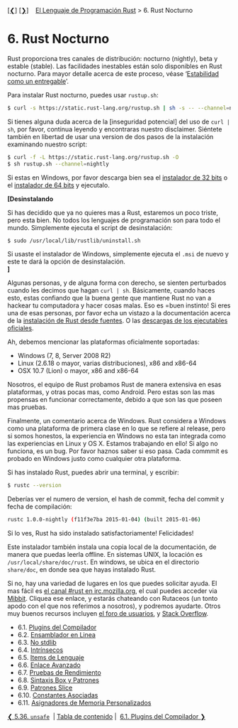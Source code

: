 [[❮]](ch05-36-unsafe.md)
[[❯]](ch06-01-compiler-plugins.md)
&nbsp;&nbsp;
[El Lenguaje de Programación Rust](_index.md) > 6. Rust Nocturno

# 6. Rust Nocturno

Rust proporciona tres canales de distribución: nocturno (nightly), beta y
estable (stable). Las facilidades inestables están solo disponibles en Rust
nocturno. Para mayor detalle acerca de este proceso, véase ‘[Estabilidad como un
entregable][stability]’.

[stability]: http://blog.rust-lang.org/2014/10/30/Stability.html

Para instalar Rust nocturno, puedes usar `rustup.sh`:

```bash
$ curl -s https://static.rust-lang.org/rustup.sh | sh -s -- --channel=nightly
```

Si tienes alguna duda acerca de la [inseguridad potencial] del uso de
`curl | sh`, por favor, continua leyendo y encontraras nuestro disclaimer.
Siéntete también en libertad de usar una version de dos pasos de la instalación
examinando nuestro script:

```bash
$ curl -f -L https://static.rust-lang.org/rustup.sh -O
$ sh rustup.sh --channel=nightly
```

[insecurity]: http://curlpipesh.tumblr.com

Si estas en Windows, por favor descarga bien sea el
[instalador de 32 bits][win32] o el [instalador de 64 bits][win64] y ejecutalo.

[win32]: https://static.rust-lang.org/dist/rust-nightly-i686-pc-windows-gnu.msi
[win64]: https://static.rust-lang.org/dist/rust-nightly-x86_64-pc-windows-gnu.msi

**[Desinstalando**

Si has decidido que ya no quieres mas a Rust, estaremos un poco triste, pero
esta bien. No todos los lenguajes de programación son para todo el mundo.
Simplemente ejecuta el script de desinstalación:

```bash
$ sudo /usr/local/lib/rustlib/uninstall.sh
```

Si usaste el instalador de Windows, simplemente ejecuta el `.msi` de nuevo y
este te dará la opción de desinstalación.<br>
**]**

Algunas personas, y de alguna forma con derecho, se sienten perturbados cuando
les decimos que hagan `curl | sh`. Básicamente, cuando haces esto, estas
confiando que la buena gente que mantiene Rust no van a hackear tu computadora y
hacer cosas malas. Eso es =buen instinto! Si eres una de esas personas, por
favor echa un vistazo a la documentación acerca de la [instalación de Rust desde
fuentes][from-source]. O las
[descargas de los ejecutables oficiales][install-page].

[from-source]: https://github.com/rust-lang/rust#building-from-source
[install-page]: https://www.rust-lang.org/install.html

Ah, debemos mencionar las plataformas oficialmente soportadas:

* Windows (7, 8, Server 2008 R2)
* Linux (2.6.18 o mayor, varias distribuciones), x86 and x86-64
* OSX 10.7 (Lion) o mayor, x86 and x86-64

Nosotros, el equipo de Rust probamos Rust de manera extensiva en esas
plataformas, y otras pocas mas, como Android. Pero estas son las mas propensas
en funcionar correctamente, debido a que son las que poseen mas pruebas.

Finalmente, un comentario acerca de Windows. Rust considera a Windows como una
plataforma de primera clase en lo que se refiere al release, pero si somos
honestos, la experiencia en Windows no esta tan integrada como las experiencias
en Linux y OS X. Estamos trabajando en ello! Si algo no funciona, es un bug. Por
favor haznos saber si eso pasa. Cada commmit es probado en Windows justo como
cualquier otra plataforma.

Si has instalado Rust, puedes abrir una terminal, y escribir:

```bash
$ rustc --version
```

Deberías ver el numero de version, el hash de commit, fecha del commit y fecha
de compilación:

```bash
rustc 1.0.0-nightly (f11f3e7ba 2015-01-04) (built 2015-01-06)
```

Si lo ves, Rust ha sido instalado satisfactoriamente! Felicidades!

Este instalador también instala una copia local de la documentación, de manera
que puedas leerla offline. En sistemas UNIX, la locación es
`/usr/local/share/doc/rust`. En windows, se ubica en el directorio `share/doc`,
en donde sea que hayas instalado Rust.

Si no, hay una variedad de lugares en los que puedes solicitar ayuda. El mas
fácil es [el canal #rust en irc.mozilla.org][irc], el cual puedes acceder via
[Mibbit][mibbit]. Cliquea ese enlace, y estarás chateando con Rutaceos (un tonto
apodo con el que nos referimos a nosotros), y podremos ayudarte. Otros muy
buenos recursos incluyen [el foro de usuarios][users], y
[Stack Overflow][stackoverflow].

[irc]: irc://irc.mozilla.org/#rust
[mibbit]: http://chat.mibbit.com/?server=irc.mozilla.org&channel=%23rust
[users]: https://users.rust-lang.org/
[stackoverflow]: http://stackoverflow.com/questions/tagged/rust

- 6.1. [Plugins del Compilador](ch06-01-compiler-plugins.md)
- 6.2. [Ensamblador en Linea](ch06-02-inline-assembly.md)
- 6.3. [No stdlib](ch06-03-no-stdlib.md)
- 6.4. [Intrínsecos](ch06-04-intrinsics.md)
- 6.5. [Items de Lenguaje](ch06-05-lang-items.md)
- 6.6. [Enlace Avanzado](ch06-06-advanced-linking.md)
- 6.7. [Pruebas de Rendimiento](ch06-07-benchmark-tests.md)
- 6.8. [Sintaxis Box y Patrones](ch06-08-box-syntax-and-patterns.md)
- 6.9. [Patrones Slice](ch06-09-slice-patterns.md)
- 6.10. [Constantes Asociadas](ch06-10-associated-constants.md)
- 6.11. [Asignadores de Memoria Personalizados](ch06-11-custom-allocators.md)

[❮ 5.36. `unsafe`](ch05-36-unsafe.md)
&nbsp;|&nbsp;[Tabla de contenido](_index.md)&nbsp;|&nbsp;
[6.1. Plugins del Compilador ❯](ch06-01-compiler-plugins.md)

